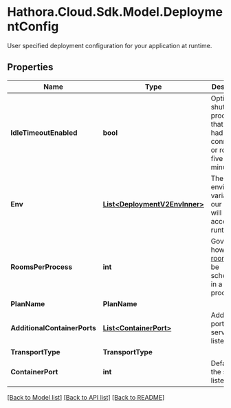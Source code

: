 # Hathora.Cloud.Sdk.Model.DeploymentConfig
User specified deployment configuration for your application at runtime.

## Properties

Name | Type | Description | Notes
------------ | ------------- | ------------- | -------------
**IdleTimeoutEnabled** | **bool** | Option to shut down processes that have had no new connections or rooms for five minutes. | [optional] [default to true]
**Env** | [**List&lt;DeploymentV2EnvInner&gt;**](DeploymentV2EnvInner.md) | The environment variable that our process will have access to at runtime. | 
**RoomsPerProcess** | **int** | Governs how many [rooms](https://hathora.dev/docs/concepts/hathora-entities#room) can be scheduled in a process. | 
**PlanName** | **PlanName** |  | 
**AdditionalContainerPorts** | [**List&lt;ContainerPort&gt;**](ContainerPort.md) | Additional ports your server listens on. | [optional] 
**TransportType** | **TransportType** |  | 
**ContainerPort** | **int** | Default port the server listens on. | 

[[Back to Model list]](../README.md#documentation-for-models) [[Back to API list]](../README.md#documentation-for-api-endpoints) [[Back to README]](../README.md)

